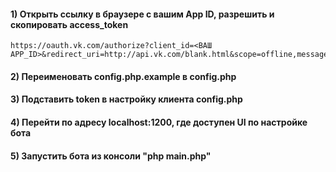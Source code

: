 
#### 1) Открыть ссылку в браузере с вашим App ID, разрешить и скопировать access_token
	https://oauth.vk.com/authorize?client_id=<ВАШ APP_ID>&redirect_uri=http://api.vk.com/blank.html&scope=offline,messages,friends,status,wall&display=page&response_type=token

#### 2) Переименовать config.php.example в config.php

#### 3) Подставить token в настройку клиента config.php

#### 4) Перейти по адресу localhost:1200, где доступен UI по настройке бота

#### 5) Запустить бота из консоли "php main.php"
